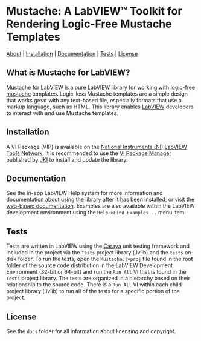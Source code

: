 # Mustache: A LabVIEW&trade; Toolkit for Rendering Logic-Free Mustache Templates 

[About](#what-is-mustache-lv) | [Installation](#installation) | [Documentation](#documentation) | [Tests](#tests) | [License](#license)

## What is Mustache for LabVIEW?

Mustache for LabVIEW is a pure LabVIEW library for working with logic-free [mustache](https://mustache.github.io/) templates. Logic-less Mustache templates are a simple design that works great with any text-based file, especially formats that use a markup language, such as HTML. This library enables [LabVIEW](https://www.ni.com/labview) developers to interact with and use Mustache templates.

## Installation

A VI Package (VIP) is available on the [National Instruments (NI)](http://www.ni.com) [LabVIEW Tools Network](http://www.ni.com/labview-tools-network/). It is recommended to use the [VI Package Manager](https://vipm.jki.net/) published by [JKI](http://jki.net/) to install and update the library.

## Documentation

See the in-app LabVIEW Help system for more information and documentation about using the library after it has been installed, or visit the [web-based documentation](https://help.fieldrndservices.com/mustache-lv). Examples are also available within the LabVIEW development environment using the `Help->Find Examples...` menu item.

## Tests

Tests are written in LabVIEW using the [Caraya](https://github.com/JKISoftware/Caraya) unit testing framework and included in the project via the `Tests` project library (.lvlib) and the `tests` on-disk folder. To run the tests, open the `Mustache.lvproj` file found in the root folder of the source code distribution in the LabVIEW Development Environment (32-bit or 64-bit) and run the `Run All` VI that is found in the `Tests` project library. The tests are organized in a hierarchy based on their relationship to the source code. There is a `Run All` VI within each child project library (.lvlib) to run all of the tests for a specific portion of the project.

## License

See the `docs` folder for all information about licensing and copyright.

